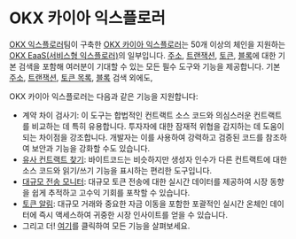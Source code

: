 # OKX 카이아 익스플로러

[OKX 익스플로러](https://www.okx.com/web3/explorer/eaas)팀이 구축한 [OKX 카이아 익스플로러](https://www.okx.com/web3/explorer/kaia)는 50개 이상의 체인을 지원하는 [OKX EaaS(서비스형 익스플로러)](https://www.okx.com/web3/explorer/eaas)의 일부입니다. [주소](https://www.okx.com/web3/explorer/kaia/address/0x417e2ab3dd563c8b0b6c50288c7c16c0ac1fad92), [트랜잭션](https://www.okx.com/web3/explorer/kaia/tx/0xb86a505b2d6cd1606543eb6a95201a4f062af315d325f432d04fb3b8184ee4ac), [토큰](https://www.okx.com/web3/explorer/kaia/token-list), [블록](https://www.okx.com/web3/explorer/kaia/block-list)에 대한 기본 검색을 포함해 여러분이 기대할 수 있는 모든 필수 도구와 기능을 제공합니다.
기본 [주소](https://www.okx.com/web3/explorer/kaia/address/0x417e2ab3dd563c8b0b6c50288c7c16c0ac1fad92), [트랜잭션](https://www.okx.com/web3/explorer/kaia/tx/0xb86a505b2d6cd1606543eb6a95201a4f062af315d325f432d04fb3b8184ee4ac), [토큰 목록](https://www.okx.com/web3/explorer/kaia/token-list), [블록](https://www.okx.com/web3/explorer/kaia/block-list) 검색 외에도,

OKX 카이아 익스플로러는 다음과 같은 기능을 지원합니다:

- 계약 차이 검사기: 이 도구는 합법적인 컨트랙트 소스 코드와 의심스러운 컨트랙트를 비교하는 데 특히 유용합니다. 투자자에 대한 잠재적 위협을 감지하는 데 도움이 되는 차이점을 강조합니다. 개발자는 이를 사용하여 강력하고 검증된 코드를 참조하여 보안과 기능을 강화할 수도 있습니다.
- [유사 컨트랙트 찾기](https://www.okx.com/web3/explorer/similar-contract#source-chain=klaytn): 바이트코드는 비슷하지만 생성자 인수가 다른 컨트랙트에 대한 소스 코드와 읽기/쓰기 기능을 표시하는 편리한 도구입니다.
- [대규모 전송 모니터](https://www.okx.com/web3/explorer/large-transfer-monitor/kaia): 대규모 토큰 전송에 대한 실시간 데이터를 제공하여 시장 동향을 쉽게 추적하고 고수익 기회를 포착할 수 있습니다.
- [토큰 알림](https://www.okx.com/web3/explorer/token-alert): 대규모 거래와 중요한 자금 이동을 포함한 포괄적인 실시간 온체인 데이터에 즉시 액세스하여 귀중한 시장 인사이트를 얻을 수 있습니다.
- 그리고 더! [여기](https://www.okx.com/web3/explorer/kaia)를 클릭하여 모든 기능을 살펴보세요.
